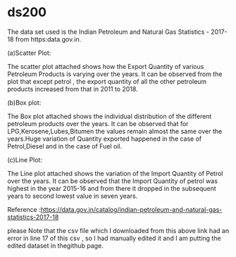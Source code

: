 # ds200

The data set used is the Indian Petroleum and Natural Gas Statistics - 2017-18 from https:data.gov.in.

(a)Scatter Plot:

 The scatter plot attached shows how the Export Quantity of various Petroleum Products is varying over the years.
		It can be observed from the plot that except petrol , the export quantity of all the other petroleum products increased from that in 2011 to  2018.

(b)Box plot:

The Box plot attached shows the individual distribution of the different petroleum products over the years.
		It can be observed that for LPG,Kerosene,Lubes,Bitumen the values remain almost the same over the years.Huge variation of Quantity exported happened in the case of Petrol,Diesel and in the case of Fuel oil.

(c)Line Plot:

The Line plot attached shows the variation of the Import Quantity of Petrol over the years.
		It can be observed that the Import Quantity of petrol was highest in the year 2015-16 and from there it dropped in the subsequent years to second lowest value in seven years.

Reference :https://data.gov.in/catalog/indian-petroleum-and-natural-gas-statistics-2017-18

please Note that the csv file which I downloaded from this above link had an error in line 17 of this csv , so I had manually edited it and I am putting the edited dataset in thegithub page.
